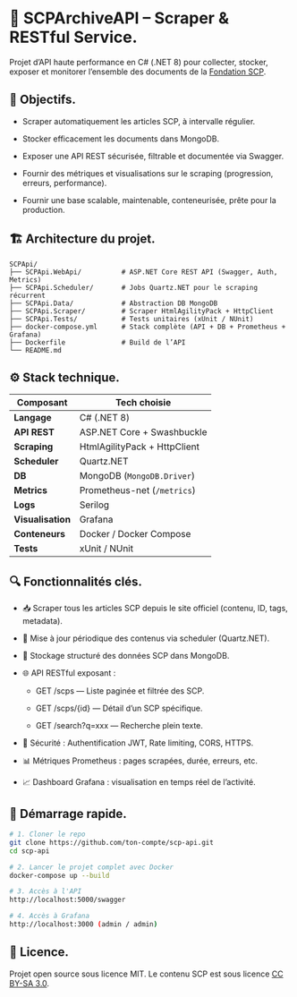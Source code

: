 # 🧪 SCPArchiveAPI – Scraper & RESTful Service.
Projet d’API haute performance en C# (.NET 8) pour collecter, stocker, exposer et monitorer l’ensemble des documents de la [Fondation SCP](http://scp-wiki.wikidot.com).

## 📌 Objectifs.
- Scraper automatiquement les articles SCP, à intervalle régulier.

- Stocker efficacement les documents dans MongoDB.

- Exposer une API REST sécurisée, filtrable et documentée via Swagger.

- Fournir des métriques et visualisations sur le scraping (progression, erreurs, performance).

- Fournir une base scalable, maintenable, conteneurisée, prête pour la production.

## 🏗️ Architecture du projet.
```
SCPApi/
├── SCPApi.WebApi/          # ASP.NET Core REST API (Swagger, Auth, Metrics)
├── SCPApi.Scheduler/       # Jobs Quartz.NET pour le scraping récurrent
├── SCPApi.Data/            # Abstraction DB MongoDB 
├── SCPApi.Scraper/         # Scraper HtmlAgilityPack + HttpClient
├── SCPApi.Tests/           # Tests unitaires (xUnit / NUnit)
├── docker-compose.yml      # Stack complète (API + DB + Prometheus + Grafana)
├── Dockerfile              # Build de l’API
└── README.md
```

## ⚙️ Stack technique.
| Composant         | Tech choisie                 |
| ----------------- | ---------------------------- |
| **Langage**       | C# (.NET 8)                  |
| **API REST**      | ASP.NET Core + Swashbuckle   |
| **Scraping**      | HtmlAgilityPack + HttpClient |
| **Scheduler**     | Quartz.NET                   |
| **DB**            | MongoDB (`MongoDB.Driver`)   |
| **Metrics**       | Prometheus-net (`/metrics`)  |
| **Logs**          | Serilog                      |
| **Visualisation** | Grafana                      |
| **Conteneurs**    | Docker / Docker Compose      |
| **Tests**         | xUnit / NUnit                |

## 🔍 Fonctionnalités clés.
- 📥 Scraper tous les articles SCP depuis le site officiel (contenu, ID, tags, metadata).

- 📆 Mise à jour périodique des contenus via scheduler (Quartz.NET).

- 🧾 Stockage structuré des données SCP dans MongoDB.

- 🌐 API RESTful exposant :

  - GET /scps — Liste paginée et filtrée des SCP.

  - GET /scps/{id} — Détail d’un SCP spécifique.

  - GET /search?q=xxx — Recherche plein texte.

- 🔐 Sécurité : Authentification JWT, Rate limiting, CORS, HTTPS.

- 📊 Métriques Prometheus : pages scrapées, durée, erreurs, etc.

- 📈 Dashboard Grafana : visualisation en temps réel de l’activité.

## 🚀 Démarrage rapide.
```bash
# 1. Cloner le repo
git clone https://github.com/ton-compte/scp-api.git
cd scp-api

# 2. Lancer le projet complet avec Docker
docker-compose up --build

# 3. Accès à l'API
http://localhost:5000/swagger

# 4. Accès à Grafana
http://localhost:3000 (admin / admin)
```

## 📄 Licence.
Projet open source sous licence MIT. Le contenu SCP est sous licence [CC BY-SA 3.0](https://creativecommons.org/licenses/by-sa/3.0/).
